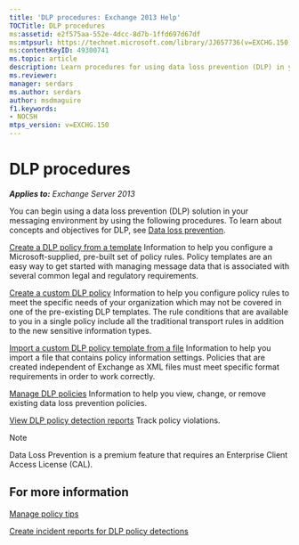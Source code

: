 ```yaml
---
title: 'DLP procedures: Exchange 2013 Help'
TOCTitle: DLP procedures
ms:assetid: e2f575aa-552e-4dcc-8d7b-1ffd697d67df
ms:mtpsurl: https://technet.microsoft.com/library/JJ657736(v=EXCHG.150)
ms:contentKeyID: 49300741
ms.topic: article
description: Learn procedures for using data loss prevention (DLP) in your messaging environment.
ms.reviewer: 
manager: serdars
ms.author: serdars
author: msdmaguire
f1.keywords:
- NOCSH
mtps_version: v=EXCHG.150
---
```


# DLP procedures

_**Applies to:** Exchange Server 2013_

You can begin using a data loss prevention (DLP) solution in your messaging environment by using the following procedures. To learn about concepts and objectives for DLP, see [Data loss prevention](../ExchangeOnline/security-and-compliance/data-loss-prevention/data-loss-prevention.md).

[Create a DLP policy from a template](../ExchangeOnline/security-and-compliance/data-loss-prevention/create-dlp-policy-from-template.md)   Information to help you configure a Microsoft-supplied, pre-built set of policy rules. Policy templates are an easy way to get started with managing message data that is associated with several common legal and regulatory requirements.

[Create a custom DLP policy](../ExchangeOnline/security-and-compliance/data-loss-prevention/create-custom-dlp-policy.md)   Information to help you configure policy rules to meet the specific needs of your organization which may not be covered in one of the pre-existing DLP templates. The rule conditions that are available to you in a single policy include all the traditional transport rules in addition to the new sensitive information types.

[Import a custom DLP policy template from a file](/office365/securitycompliance/create-a-dlp-policy-from-a-template)   Information to help you import a file that contains policy information settings. Policies that are created independent of Exchange as XML files must meet specific format requirements in order to work correctly.

[Manage DLP policies](/office365/securitycompliance/data-loss-prevention-policies)   Information to help you view, change, or remove existing data loss prevention policies.

[View DLP policy detection reports](view-dlp-policy-detection-reports-exchange-2013-help.md)   Track policy violations.

> [!NOTE]
> Data Loss Prevention is a premium feature that requires an Enterprise Client Access License (CAL).

## For more information

[Manage policy tips](../ExchangeOnline/security-and-compliance/data-loss-prevention/manage-policy-tips.md)

[Create incident reports for DLP policy detections](create-incident-reports-for-dlp-policy-detections-exchange-2013-help.md)
